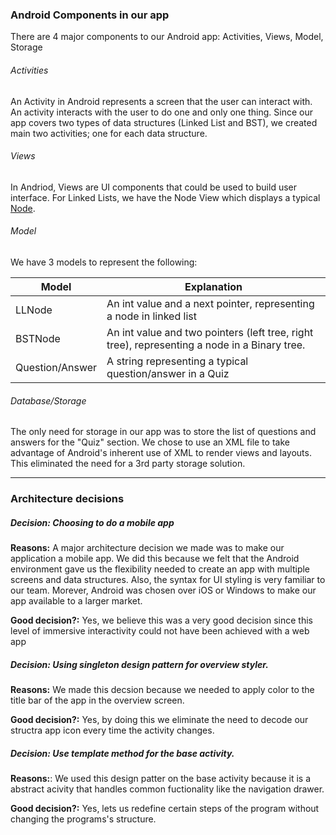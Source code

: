 ### Android Components in our app
There are 4 major components to our Android app: Activities, Views, Model, Storage
###### Activities
An Activity in Android represents a screen that the user can interact with. An activity interacts with the user to do one and only one thing. Since our app covers two types of data structures (Linked List and BST), we created main two activities; one for each data structure.

###### Views
In Andriod, Views are UI components that could be used to build user interface. For Linked Lists, we have the Node View which displays a typical [Node](img/node.png).

###### Model
We have 3 models to represent the following:

| Model   | Explanation |
| ------------- | ------------- |
| LLNode  | An int value and a next pointer, representing a node in linked list  |
| BSTNode | An int value and two pointers (left tree, right tree), representing a node in a Binary tree.  |
| Question/Answer | A string representing a typical question/answer in a Quiz|

###### Database/Storage
The only need for storage in our app was to store the list of questions and answers for the "Quiz" section. We chose to use an XML file to take advantage of Android's inherent use of XML to render views and layouts. This eliminated the need for a 3rd party storage solution.

---

### Architecture decisions
##### Decision: Choosing to do a mobile app
<b>Reasons:</b> A major architecture decision we made was to make our application a mobile app. We did this because we felt that the Android environment gave us the flexibility needed to create an app with multiple screens and data structures. Also, the syntax for UI styling is very familiar to our team. Morever, Android was chosen over iOS or Windows to make our app available to a larger market.

<b>Good decision?:</b> Yes, we believe this was a very good decision since this level of immersive interactivity could not have been achieved with a web app

##### Decision: Using singleton design pattern for overview styler.
<b>Reasons:</b> We made this decsion because we needed to apply color to the title bar of the app in the overview screen.

<b>Good decision?:</b> Yes, by doing this we eliminate the need to decode our structra app icon every time the activity changes.

##### Decision: Use template method for the base activity.
<b>Reasons:</b>: We used this design patter on the base activity because it is a  abstract acivity that handles common fuctionality like the navigation drawer.

<b>Good decision?:</b> Yes, lets us redefine certain steps of the program without changing the programs's structure.
